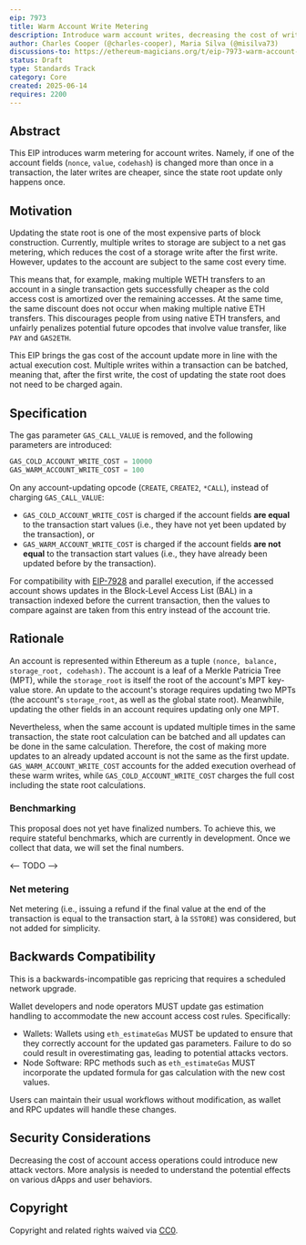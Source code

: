 ```yaml
---
eip: 7973
title: Warm Account Write Metering
description: Introduce warm account writes, decreasing the cost of writing to an account after the first write.
author: Charles Cooper (@charles-cooper), Maria Silva (@misilva73)
discussions-to: https://ethereum-magicians.org/t/eip-7973-warm-account-write-metering/25907
status: Draft
type: Standards Track
category: Core
created: 2025-06-14
requires: 2200
---
```


## Abstract

This EIP introduces warm metering for account writes. Namely, if one of the account fields (`nonce`, `value`, `codehash`) is changed more than once in a transaction, the later writes are cheaper, since the state root update only happens once.

## Motivation

Updating the state root is one of the most expensive parts of block construction. Currently, multiple writes to storage are subject to a net gas metering, which reduces the cost of a storage write after the first write. However, updates to the account are subject to the same cost every time.

This means that, for example, making multiple WETH transfers to an account in a single transaction gets successfully cheaper as the cold access cost is amortized over the remaining accesses. At the same time, the same discount does not occur when making multiple native ETH transfers. This discourages people from using native ETH transfers, and unfairly penalizes potential future opcodes that involve value transfer, like `PAY` and `GAS2ETH`.

This EIP brings the gas cost of the account update more in line with the actual execution cost. Multiple writes within a transaction can be batched, meaning that, after the first write, the cost of updating the state root does not need to be charged again.

## Specification

The gas parameter `GAS_CALL_VALUE` is removed, and the following parameters are introduced:

```python
GAS_COLD_ACCOUNT_WRITE_COST = 10000
GAS_WARM_ACCOUNT_WRITE_COST = 100
```

On any account-updating opcode (`CREATE`, `CREATE2`, `*CALL`), instead of charging `GAS_CALL_VALUE`:

- `GAS_COLD_ACCOUNT_WRITE_COST` is charged if the account fields **are equal** to the transaction start values (i.e., they have not yet been updated by the transaction), or
- `GAS_WARM_ACCOUNT_WRITE_COST` is charged if the account fields **are not equal** to the transaction start values (i.e., they have already been updated before by the transaction).

For compatibility with [EIP-7928](eip-7928.md) and parallel execution, if the accessed account shows updates in the Block-Level Access List (BAL) in a transaction indexed before the current transaction, then the values to compare against are taken from this entry instead of the account trie.

## Rationale

An account is represented within Ethereum as a tuple `(nonce, balance, storage_root, codehash)`. The account is a leaf of a Merkle Patricia Tree (MPT), while the `storage_root` is itself the root of the account's MPT key-value store. An update to the account's storage requires updating two MPTs (the account's `storage_root`, as well as the global state root). Meanwhile, updating the other fields in an account requires updating only one MPT.

Nevertheless, when the same account is updated multiple times in the same transaction, the state root calculation can be batched and all updates can be done in the same calculation. Therefore, the cost of making more updates to an already updated account is not the same as the first update. `GAS_WARM_ACCOUNT_WRITE_COST` accounts for the added execution overhead of these warm writes, while `GAS_COLD_ACCOUNT_WRITE_COST` charges the full cost including the state root calculations.

### Benchmarking

This proposal does not yet have finalized numbers. To achieve this, we require stateful benchmarks, which are currently in development. Once we collect that data, we will set the final numbers.

<– TODO –>

### Net metering

Net metering (i.e., issuing a refund if the final value at the end of the transaction is equal to the transaction start, à la `SSTORE`) was considered, but not added for simplicity.

## Backwards Compatibility

This is a backwards-incompatible gas repricing that requires a scheduled network upgrade.

Wallet developers and node operators MUST update gas estimation handling to accommodate the new account access cost rules. Specifically:

- Wallets: Wallets using `eth_estimateGas` MUST be updated to ensure that they correctly account for the updated gas parameters. Failure to do so could result in overestimating gas, leading to potential attacks vectors.
- Node Software: RPC methods such as `eth_estimateGas` MUST incorporate the updated formula for gas calculation with the new cost values.

Users can maintain their usual workflows without modification, as wallet and RPC updates will handle these changes.

## Security Considerations

Decreasing the cost of account access operations could introduce new attack vectors. More analysis is needed to understand the potential effects on various dApps and user behaviors.

## Copyright

Copyright and related rights waived via [CC0](../LICENSE.md).
